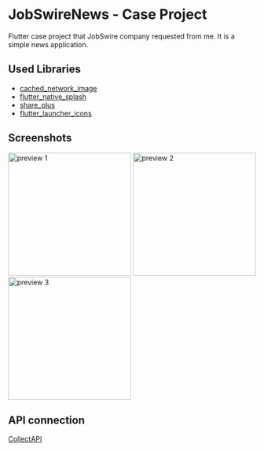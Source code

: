 # JobSwireNews - Case Project

Flutter case project that JobSwire company requested from me. It is a simple news application.

## Used Libraries
- [cached_network_image](https://pub.dev/packages/cached_network_image)
- [flutter_native_splash](https://pub.dev/packages/flutter_native_splash)
- [share_plus](https://pub.dev/packages/share_plus)
- [flutter_launcher_icons](https://pub.dev/packages/flutter_launcher_icons)

## Screenshots
<img src="https://raw.githubusercontent.com/ZeploiT/jobswire_case_project/main/preview1.png" alt="preview 1" width="250"/> <img src="https://raw.githubusercontent.com/ZeploiT/jobswire_case_project/main/preview2.png" alt="preview 2" width="250"/> <img src="https://raw.githubusercontent.com/ZeploiT/jobswire_case_project/main/preview3.png" alt="preview 3" width="250"/>        

## API connection

[CollectAPI](https://collectapi.com/tr/api/news/haberler-api)

